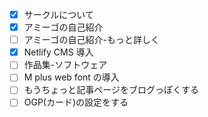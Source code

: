 - [x] サークルについて
- [x] アミーゴの自己紹介
- [ ] アミーゴの自己紹介-もっと詳しく
- [x] Netlify CMS 導入
- [ ] 作品集-ソフトウェア
- [ ] M plus web font の導入
- [ ] もうちょっと記事ページをブログっぽくする
- [ ] OGP(カード)の設定をする